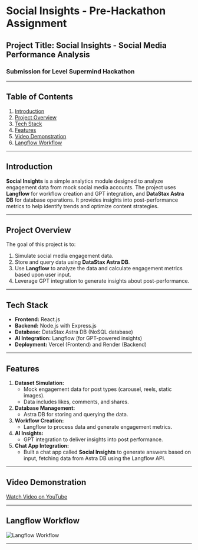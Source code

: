 # Social Insights - Pre-Hackathon Assignment

## Project Title: Social Insights - Social Media Performance Analysis

### Submission for Level Supermind Hackathon

---

## Table of Contents
1. [Introduction](#introduction)
2. [Project Overview](#project-overview)
3. [Tech Stack](#tech-stack)
4. [Features](#features)
5. [Video Demonstration](#video-demonstration)
6. [Langflow Workflow](#langflow-workflow)

---

## Introduction
**Social Insights** is a simple analytics module designed to analyze engagement data from mock social media accounts. The project uses **Langflow** for workflow creation and GPT integration, and **DataStax Astra DB** for database operations. It provides insights into post-performance metrics to help identify trends and optimize content strategies.

---

## Project Overview
The goal of this project is to:
1. Simulate social media engagement data.
2. Store and query data using **DataStax Astra DB**.
3. Use **Langflow** to analyze the data and calculate engagement metrics based upon user input.
4. Leverage GPT integration to generate insights about post-performance.

---

## Tech Stack
- **Frontend:** React.js
- **Backend:** Node.js with Express.js
- **Database:** DataStax Astra DB (NoSQL database)
- **AI Integration:** Langflow (for GPT-powered insights)
- **Deployment:** Vercel (Frontend) and Render (Backend)

---

## Features
1. **Dataset Simulation:**
   - Mock engagement data for post types (carousel, reels, static images).
   - Data includes likes, comments, and shares.
2. **Database Management:**
   - Astra DB for storing and querying the data.
3. **Workflow Creation:**
   - Langflow to process data and generate engagement metrics.
4. **AI Insights:**
   - GPT integration to deliver insights into post performance.
5. **Chat App Integration:**
   - Built a chat app called **Social Insights** to generate answers based on input, fetching data from Astra DB using the Langflow API.

---

## Video Demonstration
[Watch Video on YouTube](<insert-youtube-link>)

---

## Langflow Workflow
![Langflow Workflow](<insert-image-link>)

---